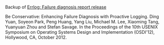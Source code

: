 Backup of [Errlog: Failure diagnosis report release](http://opera.ucsd.edu/errlog.htm)

Be Conservative: Enhancing Failure Diagnosis with Proactive Logging. Ding Yuan, Soyeon Park, Peng Huang, Yang Liu, Michael M. Lee, Xiaoming Tang, Yuanyuan Zhou and Stefan Savage. In the Proceedings of the 10th USENIX Symposium on Operating Systems Design and Implementation (OSDI'12), Hollywood, CA, October 2012. 